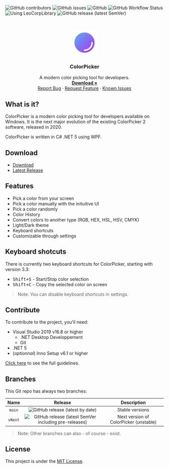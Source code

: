![GitHub contributors](https://img.shields.io/github/contributors/Leo-Corporation/ColorPicker)
![GitHub issues](https://img.shields.io/github/issues/Leo-Corporation/ColorPicker)
![GitHub](https://img.shields.io/github/license/Leo-Corporation/ColorPicker)
![GitHub Workflow Status](https://img.shields.io/github/workflow/status/Leo-Corporation/ColorPicker/.NET%20Desktop)
![Using LeoCorpLibrary](https://img.shields.io/badge/using-LeoCorpLibrary-blue)
![GitHub release (latest SemVer)](https://img.shields.io/github/v/release/Leo-Corporation/ColorPicker)

<br />
<p align="center">
  <a href="https://github.com/Leo-Corporation/ColorPicker">
    <img src=".github/images/logo.png" alt="Logo" width="80" height="80">
  </a>

  <h3 align="center">ColorPicker</h3>

  <p align="center">
    A modern color picking tool for developers.
    <br />
    <a href="https://github.com/Leo-Corporation/ColorPicker/releases"><strong>Download »</strong></a>
    <br />
    <a href="https://github.com/Leo-Corporation/ColorPicker/issues/new?assignees=&labels=bug&template=bug-report.yml&title=%5BBug%5D+">Report Bug</a>
    ·
    <a href="https://github.com/Leo-Corporation/ColorPicker/issues/new?assignees=&labels=enhancement&template=feature-request.yml&title=%5BEnhancement%5D+">Request Feature</a>
    ·
    <a href="https://github.com/Leo-Corporation/ColorPicker/issues?q=is%3Aopen+is%3Aissue+label%3Abug">Known Issues</a>

  </p>
</p>

## What is it?
ColorPicker is a modern color picking tool for developers available on Windows. It is the next major evolution of the existing ColorPicker 2 software, released in 2020.

ColorPicker is written in C# .NET 5 using WPF.

## Download
- [Download]()
- [Latest Release](https://github.com/Leo-Corporation/ColorPicker/releases)

## Features
- Pick a color from your screen
- Pick a color manually with the inituitive UI
- Pick a color randomly
- Color History
- Convert colors to another type (RGB, HEX, HSL, HSV, CMYK)
- Light/Dark theme
- Keyboard shortcuts
- Customizable through settings

## Keyboard shotcuts
There is currently two keyboard shortcuts for ColorPicker, starting with version 3.3:
- <kbd>Shift+S</kbd> - Start/Stop color selection
- <kbd>Shift+C</kbd> - Copy the selected color on screen

> Note: You can disable keyboard shortcuts in settings.

## Contribute
To contribute to the project, you'll need:
- Visual Studio 2019 v16.8 or higher
  - .NET Desktop Developpement
  - Git
- .NET 5
- (*optionnal*) Inno Setup v6.1 or higher


[Click here](https://github.com/Leo-Corporation/ColorPicker/blob/main/CONTRIBUTING.md) to see the full guidelines.

## Branches
This Git repo has always two branches:

| Name | Release | Description |
| :--: | :-----: | :---------: |
| `main` | ![GitHub release (latest by date)](https://img.shields.io/github/v/release/Leo-Corporation/ColorPicker) | Stable versions |
| `vNext` | ![GitHub release (latest SemVer including pre-releases)](https://img.shields.io/github/v/release/Leo-Corporation/ColorPicker?include_prereleases) | Next version of ColorPicker (unstable) |

> Note: Other branches can also - of course - exist.

## License
This project is under the [MIT License](https://github.com/Leo-Corporation/ColorPicker/blob/main/LICENSE).
